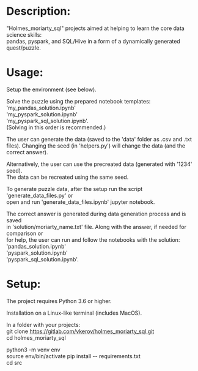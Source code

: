 # Description:  
"Holmes_moriarty_sql" projects aimed at helping to learn the core data science skills:  
pandas, pyspark, and SQL/Hive in a form of a dynamically generated quest/puzzle.  

# Usage:  
Setup the environment (see below).
  
Solve the puzzle using the prepared notebook templates:  
'my_pandas_solution.ipynb'  
'my_pyspark_solution.ipynb'  
'my_pyspark_sql_solution.ipynb'.  
(Solving in this order is recommended.)  
  
  
The user can generate the data (saved to the 'data' folder as .csv and .txt files).
Changing the seed (in 'helpers.py') will change the data (and the correct answer).
  
Alternatively, the user can use the precreated data (generated with '1234' seed).  
The data can be recreated using the same seed.  
  
To generate puzzle data, after the setup run the script 'generate_data_files.py' or  
open and run 'generate_data_files.ipynb' jupyter notebook.  
  
The correct answer is generated during data generation process and is saved  
in 'solution/moriarty_name.txt' file. Along with the answer, if needed for comparison or  
for help, the user can run and follow the notebooks with the solution:  
'pandas_solution.ipynb'  
'pyspark_solution.ipynb'  
'pyspark_sql_solution.ipynb'. 


# Setup:  
The project requires Python 3.6 or higher.  
  
Installation on a Linux-like terminal (includes MacOS).  
  
In a folder with your projects:  
git clone https://gitlab.com/vkerov/holmes_moriarty_sql.git  
cd holmes_moriarty_sql  
  
python3 -m venv env  
source env/bin/activate 
pip install -- requirements.txt  
cd src  


